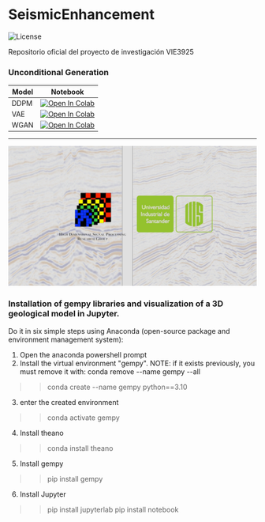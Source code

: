 # SeismicEnhancement
![License](https://img.shields.io/static/v1?label=license&message=CC-BY-NC-ND-4.0&color=green)

Repositorio oficial del proyecto de investigación VIE3925

### Unconditional Generation
| Model     | Notebook |
| --------- | -------- |
| DDPM      | [![Open In Colab](https://colab.research.google.com/assets/colab-badge.svg)](https://colab.research.google.com/github/hdspgroup/SeismicEnhancement/blob/main/notebooks/diffusion/train_unconditional.ipynb)    |
| VAE       | [![Open In Colab](https://colab.research.google.com/assets/colab-badge.svg)](https://colab.research.google.com/github/hdspgroup/SeismicEnhancement/blob/main/notebooks/variational/train_vae.ipynb)    |
| WGAN      | [![Open In Colab](https://colab.research.google.com/assets/colab-badge.svg)](https://colab.research.google.com/github/hdspgroup/SeismicEnhancement/blob/main/notebooks/adversarial/train_gan.ipynb)    |

---
![](/imgs/banner.png)


### Installation of gempy libraries and visualization of a 3D geological model in Jupyter.

Do it in six simple steps using Anaconda (open-source package and environment management system):

1. Open the anaconda powershell prompt
2. Install the virtual environment "gempy".
NOTE: if it exists previously, you must remove it with: conda remove --name gempy --all
>> conda create --name gempy python==3.10

3. enter the created environment
>> conda activate gempy

4. Install theano 
>> conda install theano

5. Install gempy
>> pip install gempy

6. Install Jupyter
>>pip install jupyterlab
>>pip install notebook
